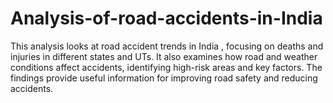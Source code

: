 # Analysis-of-road-accidents-in-India
This analysis looks at road accident trends in India , focusing on deaths and injuries in different states and UTs. It also examines how road and weather conditions affect accidents, identifying high-risk areas and key factors. The findings provide useful information for improving road safety and reducing accidents.
